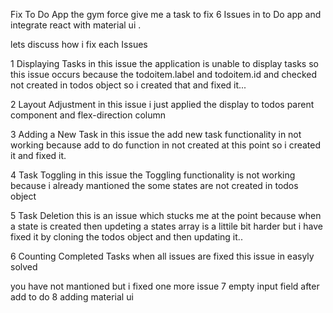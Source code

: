 Fix To Do App
the gym force give me a task to fix 6 Issues in to Do app and integrate react with material ui .

lets discuss how i fix each Issues

1 Displaying Tasks
in this issue the application is unable to display tasks so this issue occurs because the todoitem.label and todoitem.id and checked not created in todos object so i created that and fixed it...

2 Layout Adjustment
in this issue i just applied the display to todos parent component and flex-direction column

3 Adding a New Task
in this issue the add new task functionality in not working because add to do function in not created at this point so i created it and fixed it.

4 Task Toggling
in this issue the Toggling functionality is not working because i already mantioned the some states are not created in todos object

5 Task Deletion
this is an issue which stucks me at the point because when a state is created then updeting a states array is a littile bit harder but i have fixed it by cloning the todos object and then updating it..

6 Counting Completed Tasks
when all issues are fixed this issue in easyly solved

you have not mantioned but i fixed one more issue
7 empty input field after add to do
8 adding material ui
